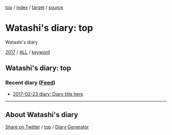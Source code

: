 [top](index.html) / [index](index.html) / [target](https://igapyon.github.io/mydiary/index.html) / [source](https://github.com/igapyon/mydiary/blob/gh-pages/index.src.md) 

Watashi's diary: top
=====================================================================================================
Watashi's diary

[2017](2017/index.html)
/ [ALL](idxall.html)
 / [keyword](keyword/index.html)

## Watashi's diary: top

### Recent diary ([Feed](https://igapyon.github.io/mydiary/atomRecent.xml))

* [2017-02-23 diary: Diary title here](2017/ig170223.html)


----------------------------------------------------------------------------------------------------

## About Watashi's diary

[Share on Twitter](https://twitter.com/intent/tweet?hashtags=igapyon%2Cdiary%2C%E3%81%84%E3%81%8C%E3%81%B4%E3%82%87%E3%82%93&text=Watashi%27s+diary%3A+top&url=https%3A%2F%2Figapyon.github.io%2Fmydiary%2Findex.html) / [top](index.html) / [Diary Generator](https://github.com/igapyon/igapyonv3)

